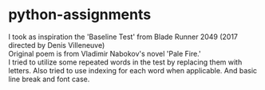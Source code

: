 # python-assignments
I took as inspiration the 'Baseline Test' from Blade Runner 2049 (2017 directed by Denis Villeneuve)
\
Original poem is from Vladimir Nabokov's novel 'Pale Fire.'
\
I tried to utilize some repeated words in the test by replacing them with letters. Also tried to use indexing for each word when applicable.
And basic line break and font case.